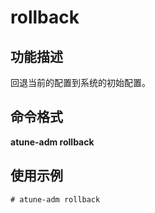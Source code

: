 # rollback<a name="ZH-CN_TOPIC_0213225930"></a>

## 功能描述<a name="section124121426195015"></a>

回退当前的配置到系统的初始配置。

## 命令格式<a name="section1019897115110"></a>

**atune-adm rollback**

## 使用示例<a name="section5961238145111"></a>

```
# atune-adm rollback
```

